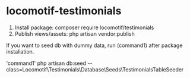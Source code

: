 # locomotif-testimonials

1. Install package: composer require locomotif/testimonials
2. Publish views/assets: php artisan vendor:publish 

If you want to seed db with dummy data, run (command1) after package installation.

'command1'  php artisan db:seed --class=Locomotif\Testimonials\Database\Seeds\TestimonialsTableSeeder
